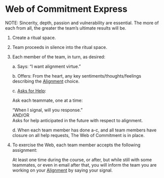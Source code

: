 # Web of Commitment Express
NOTE: Sincerity, depth, passion and vulnerability are essential. The more of each from all, the greater the team’s ultimate results will be.
  
1. Create a ritual space.
2. Team proceeds in silence into the ritual space.
3. Each member of the team, in turn, as desired:

    a. Says: “I want alignment virtue.”
    
    b. Offers: From the heart, any key sentiments/thoughts/feelings describing the [Alignment](../protocols/personalalignment.md) choice.

    c. [Asks for Help](../protocols/askforhelp.md):

    Ask each teammate, one at a time:

    “When I signal, will you response.”  
    AND/OR  
    Asks for help anticipated in the future with respect to alignment.
  
    d. When each team member has done a-c, and all team members have closure on all help requests, The Web of Commitment is in place.
  
4. To exercise the Web, each team member accepts the following assignment:

    At least one time during the course, or after, but while still with some teammates, or even in email after that, you will inform the team you are working on your [Alignment](../protocols/personalalignment.md) by saying your signal.